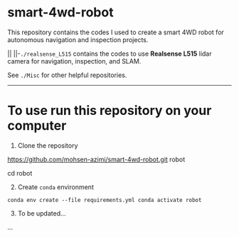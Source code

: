 # smart-4wd-robot
This repository contains the codes I used to create a smart 4WD robot for autonomous navigation and inspection projects.

||
||-`./realsense_L515` contains the codes to use **Realsense L515** lidar camera for navigation, inspection, and SLAM.




See `./Misc` for other helpful repositories.

---

# To use run this repository on your computer 

1. Clone the repository

https://github.com/mohsen-azimi/smart-4wd-robot.git robot

cd robot

2. Create `conda` environment

`conda env create --file requirements.yml conda activate robot`

3. To be updated...

...